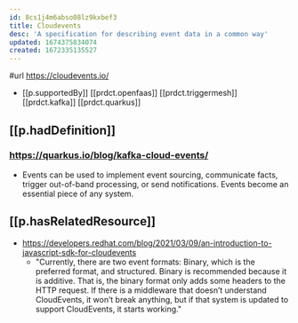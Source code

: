 ```yaml
---
id: 8cs1j4m6abso08lz9kxbef3
title: Cloudevents
desc: 'A specification for describing event data in a common way'
updated: 1674375834074
created: 1672335135527
---
```


#url https://cloudevents.io/

- [[p.supportedBy]] [[prdct.openfaas]] [[prdct.triggermesh]] [[prdct.kafka]] [[prdct.quarkus]]

## [[p.hadDefinition]]

### https://quarkus.io/blog/kafka-cloud-events/

- Events can be used to implement event sourcing, communicate facts, trigger out-of-band processing, or send notifications. Events become an essential piece of any system.


## [[p.hasRelatedResource]]

- https://developers.redhat.com/blog/2021/03/09/an-introduction-to-javascript-sdk-for-cloudevents
  - "Currently, there are two event formats: Binary, which is the preferred format, and structured. Binary is recommended because it is additive. That is, the binary format only adds some headers to the HTTP request. If there is a middleware that doesn’t understand CloudEvents, it won’t break anything, but if that system is updated to support CloudEvents, it starts working."